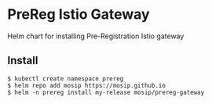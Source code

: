 # PreReg Istio Gateway

Helm chart for installing Pre-Registration Istio gateway

## Install
```console
$ kubectl create namespace prereg
$ helm repo add mosip https://mosip.github.io
$ helm -n prereg install my-release mosip/prereg-gateway
```

